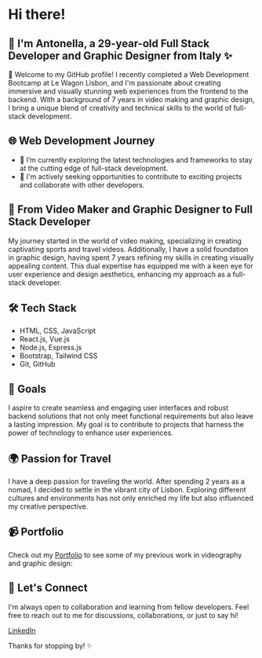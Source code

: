 # Hi there! 
## 👋 I'm Antonella, a 29-year-old Full Stack Developer and Graphic Designer from Italy ✨

🚀 Welcome to my GitHub profile! I recently completed a Web Development Bootcamp at Le Wagon Lisbon, and I'm passionate about creating immersive and visually stunning web experiences from the frontend to the backend. With a background of 7 years in video making and graphic design, I bring a unique blend of creativity and technical skills to the world of full-stack development.

## 🌐 Web Development Journey

- 🔭 I’m currently exploring the latest technologies and frameworks to stay at the cutting edge of full-stack development.
- 🌱 I'm actively seeking opportunities to contribute to exciting projects and collaborate with other developers.

## 🎨 From Video Maker and Graphic Designer to Full Stack Developer

My journey started in the world of video making, specializing in creating captivating sports and travel videos. Additionally, I have a solid foundation in graphic design, having spent 7 years refining my skills in creating visually appealing content. This dual expertise has equipped me with a keen eye for user experience and design aesthetics, enhancing my approach as a full-stack developer.

## 🛠️ Tech Stack

- HTML, CSS, JavaScript
- React.js, Vue.js
- Node.js, Express.js
- Bootstrap, Tailwind CSS
- Git, GitHub

## 🚀 Goals

I aspire to create seamless and engaging user interfaces and robust backend solutions that not only meet functional requirements but also leave a lasting impression. My goal is to contribute to projects that harness the power of technology to enhance user experiences.

## 🌍 Passion for Travel

I have a deep passion for traveling the world. After spending 2 years as a nomad, I decided to settle in the vibrant city of Lisbon. Exploring different cultures and environments has not only enriched my life but also influenced my creative perspective.

## 📹 Portfolio

Check out my [Portfolio](https://troopl.com/antonellacorreale) to see some of my previous work in videography and graphic design:

## 🤝 Let's Connect

I'm always open to collaboration and learning from fellow developers. Feel free to reach out to me for discussions, collaborations, or just to say hi!

[LinkedIn](https://www.linkedin.com/in/antonella-correale/)

Thanks for stopping by! ✨
